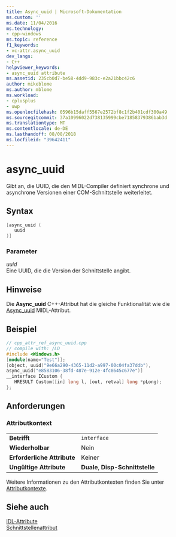 ```yaml
---
title: Async_uuid | Microsoft-Dokumentation
ms.custom: ''
ms.date: 11/04/2016
ms.technology:
- cpp-windows
ms.topic: reference
f1_keywords:
- vc-attr.async_uuid
dev_langs:
- C++
helpviewer_keywords:
- async_uuid attribute
ms.assetid: 235cb0d7-be58-4dd9-983c-e2a21bbc42c6
author: mikeblome
ms.author: mblome
ms.workload:
- cplusplus
- uwp
ms.openlocfilehash: 0596b15daff5567e2572bf8c1f2b401cdf300a49
ms.sourcegitcommit: 37a10996022d738135999cbe71858379386bab3d
ms.translationtype: MT
ms.contentlocale: de-DE
ms.lasthandoff: 08/08/2018
ms.locfileid: "39642411"
---
```

# <a name="asyncuuid"></a>async_uuid
Gibt an, die UUID, die den MIDL-Compiler definiert synchrone und asynchrone Versionen einer COM-Schnittstelle weiterleitet.  
  
## <a name="syntax"></a>Syntax  
  
```cpp  
[async_uuid (  
   uuid  
)]  
```  
  
### <a name="parameters"></a>Parameter  
 *uuid*  
 Eine UUID, die die Version der Schnittstelle angibt.  
  
## <a name="remarks"></a>Hinweise  
 Die **Async_uuid** C++-Attribut hat die gleiche Funktionalität wie die [Async_uuid](http://msdn.microsoft.com/library/windows/desktop/aa366735) MIDL-Attribut.  
  
## <a name="example"></a>Beispiel  
  
```cpp  
// cpp_attr_ref_async_uuid.cpp  
// compile with: /LD  
#include <Windows.h>  
[module(name="Test")];  
[object, uuid("9e66a290-4365-11d2-a997-00c04fa37ddb"),   
async_uuid("e8583106-38fd-487e-912e-4fc8645c677e")]  
__interface ICustom {  
   HRESULT Custom([in] long l, [out, retval] long *pLong);  
};  
```  
  
## <a name="requirements"></a>Anforderungen  
  
### <a name="attribute-context"></a>Attributkontext  
  
|||  
|-|-|  
|**Betrifft**|`interface`|  
|**Wiederholbar**|Nein|  
|**Erforderliche Attribute**|Keiner|  
|**Ungültige Attribute**|**Duale**, **Disp-Schnittstelle**|  
  
 Weitere Informationen zu den Attributkontexten finden Sie unter [Attributkontexte](../windows/attribute-contexts.md).  
  
## <a name="see-also"></a>Siehe auch  
 [IDL-Attribute](../windows/idl-attributes.md)   
 [Schnittstellenattribut](../windows/interface-attributes.md)   